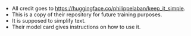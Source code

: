 - All credit goes to https://huggingface.co/philippelaban/keep_it_simple.
- This is a copy of their repository for future training purposes. 
- It is supposed to simplify text.
- Their model card gives instructions on how to use it.